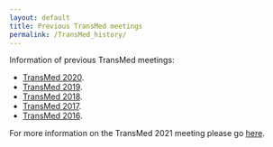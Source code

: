```yaml
---
layout: default
title: Previous TransMed meetings
permalink: /TransMed_history/
---
```


Information of previous TransMed meetings:
<p style="text-align: justify;">

* [TransMed 2020](https://transmed.github.io/TransMed2020). 
* [TransMed 2019](https://transmed.github.io/TransMed2019).
* [TransMed 2018](https://transmed.github.io/TransMed2018).
* [TransMed 2017](https://transmed.github.io/TransMed2017).
* [TransMed 2016](https://transmed.github.io/TransMed2016).
</p>

For more information on the TransMed 2021 meeting please go [here](https://transmed.github.io/).
